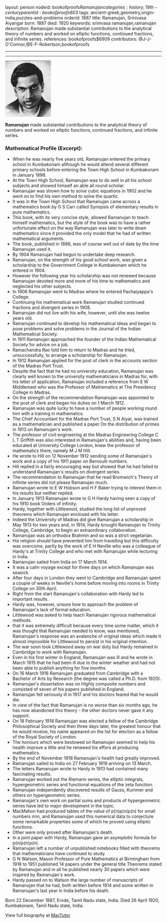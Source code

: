 layout: person
nodeid: bookofproofs$Ramanujan
categories: history,19th-century
parentid: bookofproofs$603
tags: ancient-greek,geometry,origin-india,puzzles-and-problems
orderid: 1887
title: Ramanujan, Srinivasa Aiyangar
born: 1887
died: 1920
keywords: srinivasa ramanujan,ramanujan
description: Ramanujan made substantial contributions to the analytical theory of numbers and worked on elliptic functions, continued fractions, and infinite series.
references: bookofproofs$6909
contributors: @J-J-O'Connor,@E-F-Robertson,bookofproofs

---



---

![Ramanujan.jpg](https://github.com/bookofproofs/bookofproofs.github.io/blob/main/_sources/_assets/images/portraits/Ramanujan.jpg?raw=true)

**Ramanujan** made substantial contributions to the analytical theory of numbers and worked on elliptic functions, continued fractions, and infinite series.

### Mathematical Profile (Excerpt):
* When he was nearly five years old, Ramanujan entered the primary school in Kumbakonam although he would attend several different primary schools before entering the Town High School in Kumbakonam in January 1898.
* At the Town High School, Ramanujan was to do well in all his school subjects and showed himself an able all round scholar.
* Ramanujan was shown how to solve cubic equations in 1902 and he went on to find his own method to solve the quartic.
* It was in the Town High School that Ramanujan came across a mathematics book by G S Carr called Synopsis of elementary results in pure mathematics.
* This book, with its very concise style, allowed Ramanujan to teach himself mathematics, but the style of the book was to have a rather unfortunate effect on the way Ramanujan was later to write down mathematics since it provided the only model that he had of written mathematical arguments.
* The book, published in 1886, was of course well out of date by the time Ramanujan used it.
* By 1904 Ramanujan had begun to undertake deep research.
* Ramanujan, on the strength of his good school work, was given a scholarship to the Government College in Kumbakonam which he entered in 1904.
* However the following year his scholarship was not renewed because Ramanujan devoted more and more of his time to mathematics and neglected his other subjects.
* In 1906 Ramanujan went to Madras where he entered Pachaiyappa's College.
* Continuing his mathematical work Ramanujan studied continued fractions and divergent series in 1908.
* Ramanujan did not live with his wife, however, until she was twelve years old.
* Ramanujan continued to develop his mathematical ideas and began to pose problems and solve problems in the Journal of the Indian Mathematical Society.
* In 1911 Ramanujan approached the founder of the Indian Mathematical Society for advice on a job.
* Ramachandra Rao told him to return to Madras and he tried, unsuccessfully, to arrange a scholarship for Ramanujan.
* In 1912 Ramanujan applied for the post of clerk in the accounts section of the Madras Port Trust.
* Despite the fact that he had no university education, Ramanujan was clearly well known to the university mathematicians in Madras for, with his letter of application, Ramanujan included a reference from E W Middlemast who was the Professor of Mathematics at The Presidency College in Madras.
* On the strength of the recommendation Ramanujan was appointed to the post of clerk and began his duties on 1 March 1912.
* Ramanujan was quite lucky to have a number of people working round him with a training in mathematics.
* The Chief Accountant for the Madras Port Trust, S N Aiyar, was trained as a mathematician and published a paper On the distribution of primes in 1913 on Ramanujan's work.
* The professor of civil engineering at the Madras Engineering College C L T Griffith was also interested in Ramanujan's abilities and, having been educated at University College London, knew the professor of mathematics there, namely M J M Hill.
* He wrote to Hill on 12 November 1912 sending some of Ramanujan's work and a copy of his 1911 paper on Bernoulli numbers.
* Hill replied in a fairly encouraging way but showed that he had failed to understand Ramanujan's results on divergent series.
* The recommendation to Ramanujan that he read Bromwich's Theory of infinite series did not please Ramanujan much.
* Ramanujan wrote to E W Hobson and H F Baker trying to interest them in his results but neither replied.
* In January 1913 Ramanujan wrote to G H Hardy having seen a copy of his 1910 book Orders of infinity.
* Hardy, together with Littlewood, studied the long list of unproved theorems which Ramanujan enclosed with his letter.
* Indeed the University of Madras did give Ramanujan a scholarship in May 1913 for two years and, in 1914, Hardy brought Ramanujan to Trinity College, Cambridge, to begin an extraordinary collaboration.
* Ramanujan was an orthodox Brahmin and so was a strict vegetarian.
* His religion should have prevented him from travelling but this difficulty was overcome, partly by the work of E H Neville who was a colleague of Hardy's at Trinity College and who met with Ramanujan while lecturing in India.
* Ramanujan sailed from India on 17 March 1914.
* It was a calm voyage except for three days on which Ramanujan was seasick.
* After four days in London they went to Cambridge and Ramanujan spent a couple of weeks in Neville's home before moving into rooms in Trinity College on 30th  April.
* Right from the start Ramanujan's collaboration with Hardy led to important results.
* Hardy was, however, unsure how to approach the problem of Ramanujan's lack of formal education.
* Littlewood was asked to help teach Ramanujan rigorous mathematical methods.
* that it was extremely difficult because every time some matter, which it was thought that Ramanujan needed to know, was mentioned, Ramanujan's response was an avalanche of original ideas which made it almost impossible for Littlewood to persist in his original intention.
* The war soon took Littlewood away on war duty but Hardy remained in Cambridge to work with Ramanujan.
* Even in his first winter in England, Ramanujan was ill and he wrote in March 1915 that he had been ill due to the winter weather and had not been able to publish anything for five months.
* On 16 March 1916 Ramanujan graduated from Cambridge with a Bachelor of Arts by Research (the degree was called a Ph.D. from 1920).
* Ramanujan's dissertation was on Highly composite numbers and consisted of seven of his papers published in England.
* Ramanujan fell seriously ill in 1917 and his doctors feared that he would die.
* In view of the fact that Ramanujan is no worse than six months ago, he has now abandoned this theory - the other doctors never gave it any support.
* On 18 February 1918 Ramanujan was elected a fellow of the Cambridge Philosophical Society and then three days later, the greatest honour that he would receive, his name appeared on the list for election as a fellow of the Royal Society of London.
* The honours which were bestowed on Ramanujan seemed to help his health improve a little and he renewed his effors at producing mathematics.
* By the end of November 1918 Ramanujan's health had greatly improved.
* Ramanujan sailed to India on 27 February 1919 arriving on 13 March.
* The letters Ramanujan wrote to Hardy in 1913 had contained many fascinating results.
* Ramanujan worked out the Riemann series, the elliptic integrals, hypergeometric series and functional equations of the zeta function.
* Ramanujan independently discovered results of Gauss, Kummer and others on hypergeometric series.
* Ramanujan's own work on partial sums and products of hypergeometric series have led to major development in the topic.
* MacMahon had produced tables of the value of p(n)p(n)p(n) for small numbers nnn, and Ramanujan used this numerical data to conjecture some remarkable properties some of which he proved using elliptic functions.
* Other were only proved after Ramanujan's death.
* In a joint paper with Hardy, Ramanujan gave an asymptotic formula for p(n)p(n)p(n).
* Ramanujan left a number of unpublished notebooks filled with theorems that mathematicians have continued to study.
* G N Watson, Mason Professor of Pure Mathematics at Birmingham from 1918 to 1951 published 14 papers under the general title Theorems stated by Ramanujan and in all he published nearly 30 papers which were inspired by Ramanujan's work.
* Hardy passed on to Watson the large number of manuscripts of Ramanujan that he had, both written before 1914 and some written in Ramanujan's last year in India before his death.

Born 22 December 1887, Erode, Tamil Nadu state, India. Died 26 April 1920, Kumbakonam, Tamil Nadu state, India.

View full biography at [MacTutor](https://mathshistory.st-andrews.ac.uk/Biographies/Ramanujan/)
